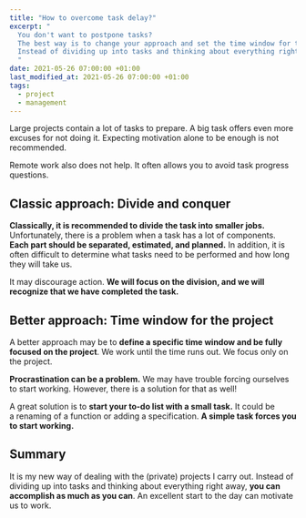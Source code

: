 ```yaml
---
title: "How to overcome task delay?"
excerpt: "
  You don't want to postpone tasks?
  The best way is to change your approach and set the time window for the project.
  Instead of dividing up into tasks and thinking about everything right away, you can accomplish as much as you can.
  "
date: 2021-05-26 07:00:00 +01:00
last_modified_at: 2021-05-26 07:00:00 +01:00
tags:
  - project
  - management
---
```


  Large projects contain a lot of tasks to prepare.
  A big task offers even more excuses for not doing it.
  Expecting motivation alone to be enough is not recommended.

  Remote work also does not help.
  It often allows you to avoid task progress questions.

## Classic approach: Divide and conquer

  **Classically, it is recommended to divide the task into smaller jobs.**
  Unfortunately, there is a problem when a task has a lot of components.
  **Each part should be separated, estimated, and planned.**
  In addition, it is often difficult to determine what tasks need to be performed and how long they will take us.

  It may discourage action.
  **We will focus on the division, and we will recognize that we have completed the task.**

## Better approach: Time window for the project

  A better approach may be to **define a specific time window and be fully focused on the project**.
  We work until the time runs out.
  We focus only on the project.

  **Procrastination can be a problem.**
  We may have trouble forcing ourselves to start working.
  However, there is a solution for that as well!

  A great solution is to **start your to-do list with a small task.**
  It could be a renaming of a function or adding a specification.
  **A simple task forces you to start working.**

## Summary

  It is my new way of dealing with the (private) projects I carry out.
  Instead of dividing up into tasks and thinking about everything right away, **you can accomplish as much as you can**.
  An excellent start to the day can motivate us to work.
